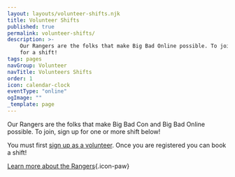 ```yaml
---
layout: layouts/volunteer-shifts.njk
title: Volunteer Shifts
published: true
permalink: volunteer-shifts/
description: >-
    Our Rangers are the folks that make Big Bad Online possible. To join, sign up
    for a shift!
tags: pages
navGroup: Volunteer
navTitle: Volunteers Shifts
order: 1
icon: calendar-clock
eventType: "online"
ogImage: ""
_template: page
---
```


Our Rangers are the folks that make Big Bad Con and Big Bad Online possible. To join, sign up for one or more shift below!

You must first [sign up as a volunteer](/rangers/#signup). Once you are registered you can book a shift!

[Learn more about the Rangers](/rangers){.icon-paw}
